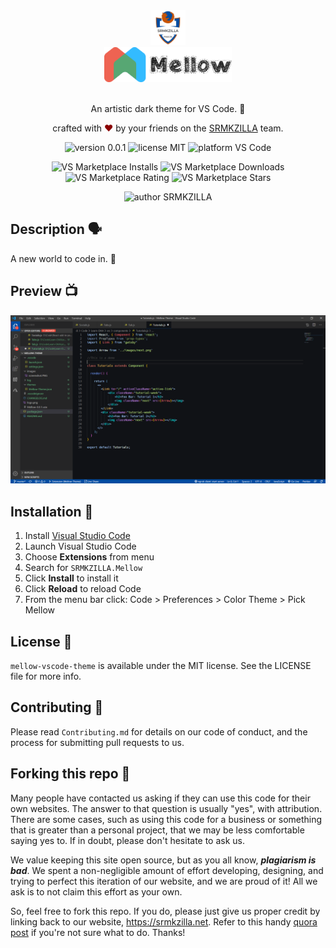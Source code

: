 <div align="center">
  <img alt="SRMKZILLA Logo" src="Screens/srmkzilla_logo.png" height="56" />
</div>
<div align="center">
  <img alt="Mellow Logo" src="Screens/mellow_logo.png" height="56" />
</div>

<br>
<p align="center">
An artistic dark theme for VS Code. 🎨
</p>
<p align="center">
crafted with <span style="color: #8b0000;">&hearts;</span> by your friends on the <a href="https://srmkzilla.net">SRMKZILLA</a> team.
</p>
<p align="center">
    <img src="https://img.shields.io/badge/verion-0.0.1-yellowgreen" alt="version 0.0.1"/>
    <img src="https://img.shields.io/badge/license-MIT-brightgreen" alt="license MIT"/>
    <img src="https://img.shields.io/badge/platform-VS%20Code-lightgrey" alt="platform VS Code"/>
</p>
<p align="center">
    <img src="https://img.shields.io/visual-studio-marketplace/i/SRMKZILLA.Mellow" alt="VS Marketplace Installs" />
    <img src="https://img.shields.io/visual-studio-marketplace/d/SRMKZILLA.Mellow" alt="VS Marketplace Downloads" />
    <img src="https://img.shields.io/visual-studio-marketplace/r/SRMKZILLA.Mellow" alt="VS Marketplace Rating" />
    <img src="https://img.shields.io/visual-studio-marketplace/stars/SRMKZILLA.Mellow" alt="VS Marketplace Stars" />
</p>
<p align="center">
    <img src="https://img.shields.io/badge/author-SRMKZILLA-orange" alt="author SRMKZILLA"/>
</p>

## Description 🗣

A new world to code in. 🎉

## Preview 📺

<div align="center">
  <img alt="Screenshot" src="Screens/screenshot.png" />
</div>

## Installation 🔧

1.  Install [Visual Studio Code](https://code.visualstudio.com/)
2.  Launch Visual Studio Code
3.  Choose **Extensions** from menu
4.  Search for `SRMKZILLA.Mellow`
5.  Click **Install** to install it
6.  Click **Reload** to reload Code
7.  From the menu bar click: Code > Preferences > Color Theme > Pick Mellow

## License 📜

`mellow-vscode-theme` is available under the MIT license. See the LICENSE file for more info.

## Contributing 🤝

Please read `Contributing.md` for details on our code of conduct, and the process for submitting pull requests to us.

## Forking this repo 🚨

Many people have contacted us asking if they can use this code for their own websites. The answer to that question is usually "yes", with attribution. There are some cases, such as using this code for a business or something that is greater than a personal project, that we may be less comfortable saying yes to. If in doubt, please don't hesitate to ask us.

We value keeping this site open source, but as you all know, _**plagiarism is bad**_. We spent a non-negligible amount of effort developing, designing, and trying to perfect this iteration of our website, and we are proud of it! All we ask is to not claim this effort as your own.

So, feel free to fork this repo. If you do, please just give us proper credit by linking back to our website, https://srmkzilla.net. Refer to this handy [quora post](https://www.quora.com/Is-it-bad-to-copy-other-peoples-code) if you're not sure what to do. Thanks!
